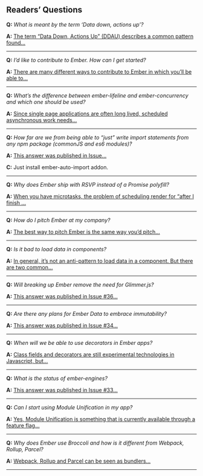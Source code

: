 ## Readers’ Questions

__Q:__ _What is meant by the term ‘Data down, actions up’?_

__A:__  [The term “Data Down, Actions Up” (DDAU) describes a common pattern found...](https://discuss.emberjs.com/t/readers-questions-what-is-meant-by-the-term-data-down-actions-up/15311)

---
__Q:__ _I’d like to contribute to Ember. How can I get started?_

__A:__  [There are many different ways to contribute to Ember in which you’ll be able to...](https://discuss.emberjs.com/t/readers-questions-id-like-to-contribute-to-ember-how-can-i-get-started/14915)

---
__Q:__ _What’s the difference between ember-lifeline and ember-concurrency and which one should be used?_

__A:__  [Since single page applications are often long lived, scheduled asynchronous work needs...](https://discuss.emberjs.com/t/readers-questions-whats-the-difference-between-ember-lifeline-and-ember-concurrency-and-which-one-should-be-used/15197)

---
__Q:__ _How far are we from being able to “just” write import statements from any npm package (commonJS and es6 modules)?_

__A:__  [This answer was published in Issue...](https://discuss.emberjs.com/t/readers-questions-how-far-are-we-from-being-able-to-just-use-any-npm-package-via-the-import-statement/14462)

__C:__ Just install ember-auto-import addon.

---
__Q:__ _Why does Ember ship with RSVP instead of a Promise polyfill?_

__A:__  [When you have microtasks, the problem of scheduling render for “after I finish ...](https://discuss.emberjs.com/t/readers-questions-why-does-ember-still-use-rsvp/14736)

---

__Q:__ _How do I pitch Ember at my company?_

__A:__  [The best way to pitch Ember is the same way you’d pitch...](https://discuss.emberjs.com/t/readers-questions-how-do-i-pitch-ember-at-my-company/14289)

---

__Q:__ _Is it bad to load data in components?_

__A:__  [In general, it’s not an anti-pattern to load data in a component. But there are two common...](https://discuss.emberjs.com/t/readers-questions-is-it-bad-to-load-data-in-components/14521)

---

__Q:__ _Will breaking up Ember remove the need for Glimmer.js?_

__A:__  [This answer was published in Issue #36...](https://discuss.emberjs.com/t/readers-questions-will-breaking-up-ember-remove-the-need-for-glimmer-js/14325)

---

__Q:__ _Are there any plans for Ember Data to embrace immutability?_

__A:__  [This answer was published in Issue #34...](https://discuss.emberjs.com/t/readers-questions-are-there-any-plans-for-ember-data-to-embrace-immutability/14259)

---

__Q:__ _When will we be able to use decorators in Ember apps?_

__A:__  [Class fields and decorators are still experimental technologies in Javascript, but...](https://discuss.emberjs.com/t/readers-questions-when-will-we-be-able-to-use-decorators-in-ember-apps/14583)

---

__Q:__ _What is the status of ember-engines?_

__A:__  [This answer was published in Issue #33...](https://discuss.emberjs.com/t/readers-questions-what-is-the-status-of-ember-engines/14236)

---

__Q:__ _Can I start using Module Unification in my app?_

__A:__  [Yes, Module Unification is something that is currently available through a feature flag...](https://discuss.emberjs.com/t/readers-questions-can-i-start-using-module-unification-in-my-app/15029)

---

__Q:__ _Why does Ember use Broccoli and how is it different from Webpack, Rollup, Parcel?_

__A:__  [Webpack, Rollup and Parcel can be seen as bundlers...](https://discuss.emberjs.com/t/readers-questions-why-does-ember-use-broccoli-and-how-is-it-different-from-webpack-rollup-parcel/15384)

---




